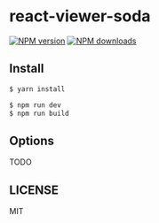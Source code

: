 # react-viewer-soda

[![NPM version](https://img.shields.io/npm/v/react-viewer-soda.svg?style=flat)](https://npmjs.org/package/react-viewer-soda)
[![NPM downloads](http://img.shields.io/npm/dm/react-viewer-soda.svg?style=flat)](https://npmjs.org/package/react-viewer-soda)

## Install

```bash
$ yarn install
```

```bash
$ npm run dev
$ npm run build
```

## Options

TODO

## LICENSE

MIT
